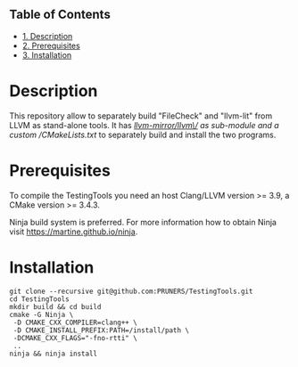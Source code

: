 <div id="table-of-contents">
<h2>Table of Contents</h2>
<div id="text-table-of-contents">
<ul>
<li><a href="#orged64ded">1. Description</a></li>
<li><a href="#orgcacfc44">2. Prerequisites</a></li>
<li><a href="#org8dbed9f">3. Installation</a></li>
</ul>
</div>
</div>


<a id="orged64ded"></a>

# Description

This repository allow to separately build "FileCheck" and "llvm-lit"
from LLVM as stand-alone tools. It has *[llvm-mirror/llvm\\/](https://github.com/llvm-mirror/llvm.git) as
sub-module and a custom /CMakeLists.txt* to separately build and
install the two programs.


<a id="orgcacfc44"></a>

# Prerequisites

To compile the TestingTools you need an host Clang/LLVM version >= 3.9, a
CMake version >= 3.4.3.

Ninja build system is preferred. For more information how to obtain
Ninja visit <https://martine.github.io/ninja>.


<a id="org8dbed9f"></a>

# Installation

    git clone --recursive git@github.com:PRUNERS/TestingTools.git
    cd TestingTools
    mkdir build && cd build
    cmake -G Ninja \
     -D CMAKE_CXX_COMPILER=clang++ \
     -D CMAKE_INSTALL_PREFIX:PATH=/install/path \
     -DCMAKE_CXX_FLAGS="-fno-rtti" \
     ..
    ninja && ninja install
